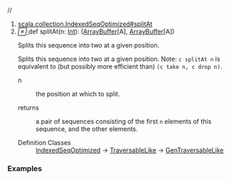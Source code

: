 //
<ol>
<li><a href="https://www.scala-lang.org/api/2.12.3/scala/collection/mutable/ArrayBuffer.html#splitAt(n:Int):(Repr,Repr)">scala.collection.IndexedSeqOptimized#splitAt</a></li>
<li name="scala.collection.IndexedSeqOptimized#splitAt" visbl="pub" class="indented0 " data-isabs="false" fullcomment="yes" group="Ungrouped"> <a id="splitAt(n:Int):(Repr,Repr)"></a><a id="splitAt(Int):(ArrayBuffer[A],ArrayBuffer[A])"></a> <span class="permalink"> <a href="../../../scala/collection/mutable/ArrayBuffer.html#splitAt(n:Int):(Repr,Repr)" title="Permalink"> <i class="material-icons"></i> </a> </span> <span class="modifier_kind"> <span class="modifier"></span> <span class="kind">def</span> </span> <span class="symbol"> <span class="name">splitAt</span><span class="params">(<span name="n">n: <a href="../../Int.html" class="extype" name="scala.Int">Int</a></span>)</span><span class="result">: (<a href="" class="extype" name="scala.collection.mutable.ArrayBuffer">ArrayBuffer</a>[<span class="extype" name="scala.collection.mutable.ArrayBuffer.A">A</span>], <a href="" class="extype" name="scala.collection.mutable.ArrayBuffer">ArrayBuffer</a>[<span class="extype" name="scala.collection.mutable.ArrayBuffer.A">A</span>])</span> </span> <p class="shortcomment cmt">Splits this sequence into two at a given position.</p>
 <div class="fullcomment">
  <div class="comment cmt">
   <p>Splits this sequence into two at a given position. Note: <code>c splitAt n</code> is equivalent to (but possibly more efficient than) <code>(c take n, c drop n)</code>.</p>
  </div>
  <dl class="paramcmts block">
   <dt class="param">
    n
   </dt>
   <dd class="cmt">
    <p>the position at which to split.</p>
   </dd>
   <dt>
    returns
   </dt>
   <dd class="cmt">
    <p>a pair of sequences consisting of the first <code>n</code> elements of this sequence, and the other elements.</p>
   </dd>
  </dl>
  <dl class="attributes block"> 
   <dt>
    Definition Classes
   </dt>
   <dd>
    <a href="../IndexedSeqOptimized.html" class="extype" name="scala.collection.IndexedSeqOptimized">IndexedSeqOptimized</a> → 
    <a href="../TraversableLike.html" class="extype" name="scala.collection.TraversableLike">TraversableLike</a> → 
    <a href="../GenTraversableLike.html" class="extype" name="scala.collection.GenTraversableLike">GenTraversableLike</a>
   </dd>
  </dl>
 </div> </li>
        </ol>


### Examples



